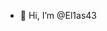 - 👋 Hi, I’m @El1as43


<!---
El1as43/El1as43 is a ✨ special ✨ repository because its `README.md` (this file) appears on your GitHub profile.
You can click the Preview link to take a look at your changes.
--->
